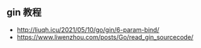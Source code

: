 ## gin 教程
* http://liuqh.icu/2021/05/10/go/gin/6-param-bind/
* https://www.liwenzhou.com/posts/Go/read_gin_sourcecode/
